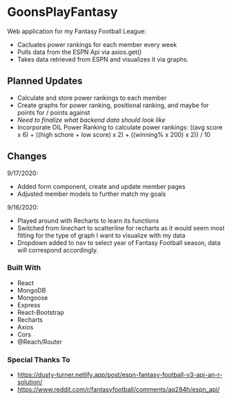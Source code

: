 # GoonsPlayFantasy

Web application for my Fantasy Football League:
- Cacluates power rankings for each member every week
- Pulls data from the ESPN Api via axios.get()
- Takes data retrieved from ESPN and visualizes it via graphs.

## Planned Updates
- Calculate and store power rankings to each member
- Create graphs for power ranking, positional ranking, and maybe for points for / points against
- *Need to finalize what backend data should look like* 
- Incorporate OIL Power Ranking to calculate power rankings: ((avg score x 6) + ((high schore + low score) x 2) + ((winning% x 200) x 2)) / 10

## Changes

9/17/2020:
- Added form component, create and update member pages
- Adjusted member models to further match my goals

9/16/2020:
- Played around with Recharts to learn its functions
- Switched from linechart to scatterline for recharts as it would seem most fitting for the type of graph I want to visualize with my data
- Dropdown added to nav to select year of Fantasy Football season, data will correspond accordingly.

### Built With
- React
- MongoDB
- Mongoose
- Express
- React-Bootstrap
- Recharts
- Axios
- Cors
- @Reach/Router

### Special Thanks To
- https://dusty-turner.netlify.app/post/espn-fantasy-football-v3-api-an-r-solution/
- https://www.reddit.com/r/fantasyfootball/comments/aq284h/espn_api/
